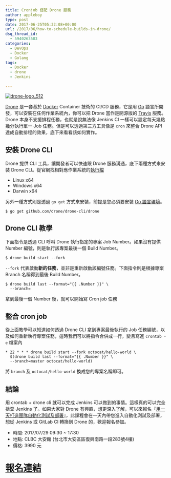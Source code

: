 ```yaml
---
title: Cronjob 搭配 Drone 服務
author: appleboy
type: post
date: 2017-06-25T05:32:08+00:00
url: /2017/06/how-to-schedule-builds-in-drone/
dsq_thread_id:
  - 5940263503
categories:
  - DevOps
  - Docker
  - Golang
tags:
  - Docker
  - drone
  - Jenkins

---
```

[<img src="https://i1.wp.com/c1.staticflickr.com/5/4236/34957940160_435d83114f_z.jpg?w=840&#038;ssl=1" alt="drone-logo_512" data-recalc-dims="1" />][1]

[Drone][2] 是一套基於 [Docker][3] Container 技術的 CI/CD 服務，它是用 [Go][4] 語言所開發，可以安裝在任何作業系統內，你可以把 Drone 當作是開源版的 [Travis][5] 服務。Drone 本身不支援排程任務，也就是說無法像 Jenkins CI 一樣可以設定每天幾點幾分執行單一 Job 任務。但是可以透過第三方工具像是 `cron` 來整合 Drone API 達成自動排程的效果，底下來看看該如何實作。

<!--more-->

## 安裝 Drone CLI

Drone 提供 CLI 工具，讓開發者可以快速跟 Drone 服務溝通，底下兩種方式來安裝 Drone CLI。從官網找相對應作業系統的[執行檔][6]

  * Linux x64
  * Windows x64
  * Darwin x64

另外一種方式則是透過 `go get` 方式來安裝，前提是您必須要安裝 [Go 語言環境][7]。

<pre><code class="language-bash">$ go get github.com/drone/drone-cli/drone</code></pre>

## Drone CLI 教學

下面指令是透過 CLI 呼叫 Drone 執行指定的專案 Job Number。如果沒有提供 Number 編號，則是執行該專案最後一個 Build Number。

<pre><code class="language-bash">$ drone build start --fork <repository> <build></code></pre>

`--fork` 代表啟動**新的任務**，並非是重新啟動該編號任務。下面指令則是根據專案 Branch 名稱得到最後 Build Number。

<pre><code class="language-bash">$ drone build last --format="{{ .Number }}" \
  --branch=<branch> <repository></code></pre>

拿到最後一個 Number 後，就可以開始寫 Cron job 任務

## 整合 cron job

從上面教學可以知道如何透過 Drone CLI 拿到專案最後執行的 Job 任務編號，以及如何重新執行專案任務，這時我們可以將指令合併成一行，變且寫進 `crontab -e` 檔案內

<pre><code class="language-bash">* 22 * * * drone build start --fork octocat/hello-world \
  $(drone build last --format="{{ .Number }}" \
  --branch=master octocat/hello-world)</code></pre>

將 `branch` 及 `octocat/hello-world` 換成您的專案名稱即可。

## 結論

用 crontab + drone cli 就可以完成 Jenkins 可以做到的事情。這樣真的可以完全捨棄 Jenkins 了。如果大家對 Drone 有興趣，想更深入了解，可以來報名『[用一天打造團隊自動化測試及部署][8]』，此課程會在一天內帶您進入自動化測試及部署，想從 Jenkins 或 GitLab CI 轉換到 Drone 的，歡迎報名參加。

  * 時間: 2017/07/29 09:30 ~ 17:30
  * 地點: CLBC 大安館 (台北市大安區區復興南路一段283號4樓)
  * 價格: 3990 元

# [報名連結][8]

 [1]: https://www.flickr.com/photos/appleboy/34957940160/in/dateposted-public/ "drone-logo_512"
 [2]: https://github.com/drone/drone
 [3]: https://www.docker.com/
 [4]: https://golang.org/
 [5]: https://travis-ci.org/
 [6]: http://docs.drone.io/cli-installation/
 [7]: https://golang.org/dl/
 [8]: http://learning.ithome.com.tw/course/9cT5RF2vOMMrCfx
